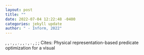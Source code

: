 ```yaml
--- 
layout: post 
title: "" 
date: 2022-07-04 12:22:48 -0400 
categories: jekyll update 
author: " - Inform, 2022" 
--- 
```

, , . , , . , , . , . , ; ; Cites: Physical representation-based predicate optimization for a visual